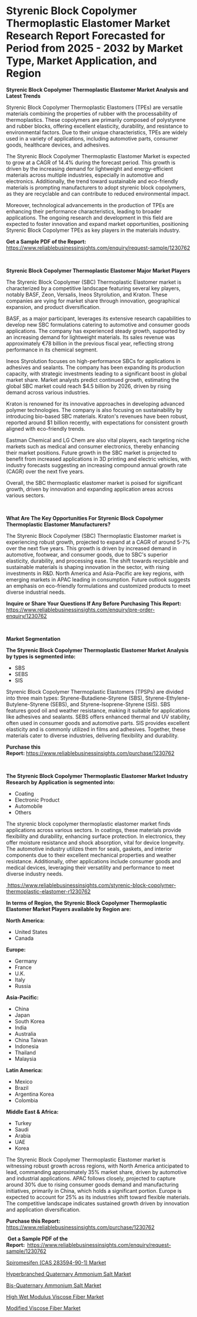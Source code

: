 <p><h1>Styrenic Block Copolymer Thermoplastic Elastomer Market Research Report Forecasted for Period from 2025 -  2032 by Market Type, Market Application, and Region</h1></p><p><strong>Styrenic Block Copolymer Thermoplastic Elastomer Market Analysis and Latest Trends</strong></p>
<p><p>Styrenic Block Copolymer Thermoplastic Elastomers (TPEs) are versatile materials combining the properties of rubber with the processability of thermoplastics. These copolymers are primarily composed of polystyrene and rubber blocks, offering excellent elasticity, durability, and resistance to environmental factors. Due to their unique characteristics, TPEs are widely used in a variety of applications, including automotive parts, consumer goods, healthcare devices, and adhesives.</p><p>The Styrenic Block Copolymer Thermoplastic Elastomer Market is expected to grow at a CAGR of 14.4% during the forecast period. This growth is driven by the increasing demand for lightweight and energy-efficient materials across multiple industries, especially in automotive and electronics. Additionally, the trend toward sustainable and eco-friendly materials is prompting manufacturers to adopt styrenic block copolymers, as they are recyclable and can contribute to reduced environmental impact.</p><p>Moreover, technological advancements in the production of TPEs are enhancing their performance characteristics, leading to broader applications. The ongoing research and development in this field are expected to foster innovation and expand market opportunities, positioning Styrenic Block Copolymer TPEs as key players in the materials industry.</p></p>
<p><strong>Get a Sample PDF of the Report:&nbsp;</strong> <a href="https://www.reliablebusinessinsights.com/enquiry/request-sample/1230762?utm_campaign=1847&utm_medium=2&utm_source=Github&utm_content=ia&utm_term=03042025&utm_id=styrenic-block-copolymer-thermoplastic-elastomer">https://www.reliablebusinessinsights.com/enquiry/request-sample/1230762</a></p>
<p>&nbsp;</p>
<p><strong>Styrenic Block Copolymer Thermoplastic Elastomer Major Market Players</strong></p>
<p><p>The Styrenic Block Copolymer (SBC) Thermoplastic Elastomer market is characterized by a competitive landscape featuring several key players, notably BASF, Zeon, Versalis, Ineos Styrolution, and Kraton. These companies are vying for market share through innovation, geographical expansion, and product diversification.</p><p>BASF, as a major participant, leverages its extensive research capabilities to develop new SBC formulations catering to automotive and consumer goods applications. The company has experienced steady growth, supported by an increasing demand for lightweight materials. Its sales revenue was approximately €78 billion in the previous fiscal year, reflecting strong performance in its chemical segment.</p><p>Ineos Styrolution focuses on high-performance SBCs for applications in adhesives and sealants. The company has been expanding its production capacity, with strategic investments leading to a significant boost in global market share. Market analysts predict continued growth, estimating the global SBC market could reach $4.5 billion by 2026, driven by rising demand across various industries.</p><p>Kraton is renowned for its innovative approaches in developing advanced polymer technologies. The company is also focusing on sustainability by introducing bio-based SBC materials. Kraton's revenues have been robust, reported around $1 billion recently, with expectations for consistent growth aligned with eco-friendly trends.</p><p>Eastman Chemical and LG Chem are also vital players, each targeting niche markets such as medical and consumer electronics, thereby enhancing their market positions. Future growth in the SBC market is projected to benefit from increased applications in 3D printing and electric vehicles, with industry forecasts suggesting an increasing compound annual growth rate (CAGR) over the next five years.</p><p>Overall, the SBC thermoplastic elastomer market is poised for significant growth, driven by innovation and expanding application areas across various sectors.</p></p>
<p>&nbsp;</p>
<p><strong>What Are The Key Opportunities For Styrenic Block Copolymer Thermoplastic Elastomer Manufacturers?</strong></p>
<p><p>The Styrenic Block Copolymer (SBC) Thermoplastic Elastomer market is experiencing robust growth, projected to expand at a CAGR of around 5-7% over the next five years. This growth is driven by increased demand in automotive, footwear, and consumer goods, due to SBC's superior elasticity, durability, and processing ease. The shift towards recyclable and sustainable materials is shaping innovation in the sector, with rising investments in R&D. North America and Asia-Pacific are key regions, with emerging markets in APAC leading in consumption. Future outlook suggests an emphasis on eco-friendly formulations and customized products to meet diverse industrial needs.</p></p>
<p><strong>Inquire or Share Your Questions If Any Before Purchasing This Report:</strong> <a href="https://www.reliablebusinessinsights.com/enquiry/pre-order-enquiry/1230762?utm_campaign=1847&utm_medium=2&utm_source=Github&utm_content=ia&utm_term=03042025&utm_id=styrenic-block-copolymer-thermoplastic-elastomer">https://www.reliablebusinessinsights.com/enquiry/pre-order-enquiry/1230762</a></p>
<p>&nbsp;</p>
<p><strong>Market Segmentation</strong></p>
<p><strong>The Styrenic Block Copolymer Thermoplastic Elastomer Market Analysis by types is segmented into:</strong></p>
<p><ul><li>SBS</li><li>SEBS</li><li>SIS</li></ul></p>
<p><p>Styrenic Block Copolymer Thermoplastic Elastomers (TPSPs) are divided into three main types: Styrene-Butadiene-Styrene (SBS), Styrene-Ethylene-Butylene-Styrene (SEBS), and Styrene-Isoprene-Styrene (SIS). SBS features good oil and weather resistance, making it suitable for applications like adhesives and sealants. SEBS offers enhanced thermal and UV stability, often used in consumer goods and automotive parts. SIS provides excellent elasticity and is commonly utilized in films and adhesives. Together, these materials cater to diverse industries, delivering flexibility and durability.</p></p>
<p><strong>Purchase this Report:&nbsp;</strong><a href="https://www.reliablebusinessinsights.com/purchase/1230762?utm_campaign=1847&utm_medium=2&utm_source=Github&utm_content=ia&utm_term=03042025&utm_id=styrenic-block-copolymer-thermoplastic-elastomer">https://www.reliablebusinessinsights.com/purchase/1230762</a></p>
<p>&nbsp;</p>
<p><strong>The Styrenic Block Copolymer Thermoplastic Elastomer Market Industry Research by Application is segmented into:</strong></p>
<p><ul><li>Coating</li><li>Electronic Product</li><li>Automobile</li><li>Others</li></ul></p>
<p><p>The styrenic block copolymer thermoplastic elastomer market finds applications across various sectors. In coatings, these materials provide flexibility and durability, enhancing surface protection. In electronics, they offer moisture resistance and shock absorption, vital for device longevity. The automotive industry utilizes them for seals, gaskets, and interior components due to their excellent mechanical properties and weather resistance. Additionally, other applications include consumer goods and medical devices, leveraging their versatility and performance to meet diverse industry needs.</p></p>
<p><a href="https://www.reliablebusinessinsights.com/styrenic-block-copolymer-thermoplastic-elastomer-r1230762?utm_campaign=1847&utm_medium=2&utm_source=Github&utm_content=ia&utm_term=03042025&utm_id=styrenic-block-copolymer-thermoplastic-elastomer">&nbsp;https://www.reliablebusinessinsights.com/styrenic-block-copolymer-thermoplastic-elastomer-r1230762</a></p>
<p><strong>In terms of Region, the Styrenic Block Copolymer Thermoplastic Elastomer Market Players available by Region are:</strong></p>
<p>
    <p> <strong> North America: </strong>
        <ul>
            <li>United States</li>
            <li>Canada</li>
        </ul>
        </p> 
    <p> <strong> Europe: </strong>
        <ul>
            <li>Germany</li>
            <li>France</li>
            <li>U.K.</li>
            <li>Italy</li>
            <li>Russia</li>
        </ul>
        </p> 
    <p> <strong> Asia-Pacific: </strong>
        <ul>
            <li>China</li>
            <li>Japan</li>
            <li>South Korea</li>
            <li>India</li>
            <li>Australia</li>
            <li>China Taiwan</li>
            <li>Indonesia</li>
            <li>Thailand</li>
            <li>Malaysia</li>
        </ul>
        </p> 
    <p> <strong> Latin America: </strong>
        <ul>
            <li>Mexico</li>
            <li>Brazil</li>
            <li>Argentina Korea</li>
            <li>Colombia</li>
        </ul>
        </p> 
    <p> <strong> Middle East & Africa: </strong>
        <ul>
            <li>Turkey</li>
            <li>Saudi</li>
            <li>Arabia</li>
            <li>UAE</li>
            <li>Korea</li>
        </ul>
    </p>
    </p>
<p><p>The Styrenic Block Copolymer Thermoplastic Elastomer market is witnessing robust growth across regions, with North America anticipated to lead, commanding approximately 35% market share, driven by automotive and industrial applications. APAC follows closely, projected to capture around 30% due to rising consumer goods demand and manufacturing initiatives, primarily in China, which holds a significant portion. Europe is expected to account for 25% as its industries shift toward flexible materials. The competitive landscape indicates sustained growth driven by innovation and application diversification.</p></p>
<p><strong>Purchase this Report: </strong><a href="https://www.reliablebusinessinsights.com/purchase/1230762?utm_campaign=1847&utm_medium=2&utm_source=Github&utm_content=ia&utm_term=03042025&utm_id=styrenic-block-copolymer-thermoplastic-elastomer">https://www.reliablebusinessinsights.com/purchase/1230762</a></p>
<p>&nbsp;<strong>Get a Sample PDF of the Report:&nbsp;&nbsp;</strong><a href="https://www.reliablebusinessinsights.com/enquiry/request-sample/1230762?utm_campaign=1847&utm_medium=2&utm_source=Github&utm_content=ia&utm_term=03042025&utm_id=styrenic-block-copolymer-thermoplastic-elastomer">https://www.reliablebusinessinsights.com/enquiry/request-sample/1230762</a></p>
<p><strong></strong></p>
<p><p><a href="https://github.com/gakpasulgun/Market-Research-Report-List-1/blob/main/spiromesifen-cas-283594-90-1-market.md?utm_campaign=1847&utm_medium=2&utm_source=Github&utm_content=ia&utm_term=03042025&utm_id=styrenic-block-copolymer-thermoplastic-elastomer">Spiromesifen (CAS 283594-90-1) Market</a></p><p><a href="https://github.com/seppelharjap/Market-Research-Report-List-1/blob/main/hyperbranched-quaternary-ammonium-salt-market.md?utm_campaign=1847&utm_medium=2&utm_source=Github&utm_content=ia&utm_term=03042025&utm_id=styrenic-block-copolymer-thermoplastic-elastomer">Hyperbranched Quaternary Ammonium Salt Market</a></p><p><a href="https://github.com/edriceakeime/Market-Research-Report-List-1/blob/main/bis-quaternary-ammonium-salt-market.md?utm_campaign=1847&utm_medium=2&utm_source=Github&utm_content=ia&utm_term=03042025&utm_id=styrenic-block-copolymer-thermoplastic-elastomer">Bis-Quaternary Ammonium Salt Market</a></p><p><a href="https://github.com/snelldimkeod/Market-Research-Report-List-1/blob/main/high-wet-modulus-viscose-fiber-market.md?utm_campaign=1847&utm_medium=2&utm_source=Github&utm_content=ia&utm_term=03042025&utm_id=styrenic-block-copolymer-thermoplastic-elastomer">High Wet Modulus Viscose Fiber Market</a></p><p><a href="https://github.com/kitkaeberz5z/Market-Research-Report-List-1/blob/main/modified-viscose-fiber-market.md?utm_campaign=1847&utm_medium=2&utm_source=Github&utm_content=ia&utm_term=03042025&utm_id=styrenic-block-copolymer-thermoplastic-elastomer">Modified Viscose Fiber Market</a></p></p>